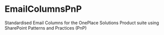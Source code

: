 # EmailColumnsPnP
Standardised Email Columns for the OnePlace Solutions Product suite using SharePoint Patterns and Practices (PnP)
